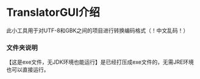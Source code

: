 TranslatorGUI介绍
=================
此小工具用于对UTF-8和GBK之间的项目进行转换编码格式（！中文乱码！）
### 文件夹说明
【这是exe文件，无JDK环境也能运行】是已经打压成exe文件的，无需JRE环境也可以直接运行。